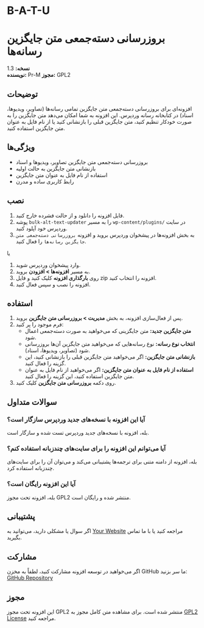 # B-A-T-U
# بروزرسانی دسته‌جمعی متن جایگزین رسانه‌ها

**نسخه:** 1.3  
**نویسنده:** Pr-M
**مجوز:** GPL2  

## توضیحات

افزونه‌ای برای بروزرسانی دسته‌جمعی متن جایگزین تمامی رسانه‌ها (تصاویر، ویدیوها، اسناد) در کتابخانه رسانه وردپرس. این افزونه به شما امکان می‌دهد متن جایگزین را به صورت خودکار تنظیم کنید، متن جایگزین قبلی را بازنشانی کنید یا از نام فایل به عنوان متن جایگزین استفاده کنید.

## ویژگی‌ها

- بروزرسانی دسته‌جمعی متن جایگزین تصاویر، ویدیوها و اسناد
- بازنشانی متن جایگزین به حالت اولیه
- استفاده از نام فایل به عنوان متن جایگزین
- رابط کاربری ساده و مدرن

## نصب

1. فایل افزونه را دانلود و از حالت فشرده خارج کنید.
2. پوشه `bulk-alt-text-updater` را به مسیر `wp-content/plugins/` در سایت وردپرس خود آپلود کنید.
3. به بخش افزونه‌ها در پیشخوان وردپرس بروید و افزونه `بروزرسانی دسته‌جمعی متن جایگزین رسانه‌ها` را فعال کنید.

یا

1. وارد پیشخوان وردپرس شوید.
2. به مسیر **افزونه‌ها > افزودن** بروید.
3. روی **بارگذاری افزونه** کلیک کنید و فایل zip افزونه را انتخاب کنید.
4. افزونه را نصب و سپس فعال کنید.

## استفاده

1. پس از فعال‌سازی افزونه، به بخش **مدیریت > بروزرسانی متن جایگزین** بروید.
2. فرم موجود را پر کنید:
   - **متن جایگزین جدید:** متن جایگزینی که می‌خواهید به صورت دسته‌جمعی اعمال شود.
   - **انتخاب نوع رسانه:** نوع رسانه‌هایی که می‌خواهید متن جایگزین آن‌ها بروزرسانی شود (تصاویر، ویدیوها، اسناد).
   - **بازنشانی متن جایگزین:** اگر می‌خواهید متن جایگزین قبلی را بازنشانی کنید، این گزینه را فعال کنید.
   - **استفاده از نام فایل به عنوان متن جایگزین:** اگر می‌خواهید از نام فایل به عنوان متن جایگزین استفاده کنید، این گزینه را فعال کنید.
3. روی دکمه **بروزرسانی متن جایگزین** کلیک کنید.

## سوالات متداول

### آیا این افزونه با نسخه‌های جدید وردپرس سازگار است؟
بله، افزونه با نسخه‌های جدید وردپرس تست شده و سازگار است.

### آیا می‌توانم این افزونه را برای سایت‌های چندزبانه استفاده کنم؟
بله، افزونه از دامنه متنی برای ترجمه‌ها پشتیبانی می‌کند و می‌توان آن را برای سایت‌های چندزبانه استفاده کرد.

### آیا این افزونه رایگان است؟
بله، افزونه تحت مجوز GPL2 منتشر شده و رایگان است.

## پشتیبانی

اگر سوال یا مشکلی دارید، می‌توانید به [Your Website](https://yourwebsite.com) مراجعه کنید یا با ما تماس بگیرید.

## مشارکت

اگر می‌خواهید در توسعه افزونه مشارکت کنید، لطفاً به مخزن GitHub ما سر بزنید: [GitHub Repository](https://github.com/yourrepository)

## مجوز

این افزونه تحت مجوز GPL2 منتشر شده است. برای مشاهده متن کامل مجوز به [GPL2 License](https://www.gnu.org/licenses/gpl-2.0.html) مراجعه کنید.

